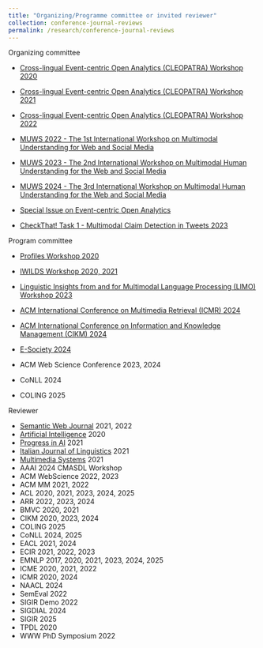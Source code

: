 ```yaml
---
title: "Organizing/Programme committee or invited reviewer"
collection: conference-journal-reviews
permalink: /research/conference-journal-reviews
---
```


Organizing committee
* [Cross-lingual Event-centric Open Analytics (CLEOPATRA) Workshop 2020](http://cleopatra-workshop.l3s.uni-hannover.de/index.php/previous-editions/cleopatra-2020/)
* [Cross-lingual Event-centric Open Analytics (CLEOPATRA) Workshop 2021](https://cleopatra-workshop.l3s.uni-hannover.de/index.php/previous-editions/cleopatra-2021/)
* [Cross-lingual Event-centric Open Analytics (CLEOPATRA) Workshop 2022](http://cleopatra-workshop.l3s.uni-hannover.de/)

* [MUWS 2022 - The 1st  International Workshop on Multimodal Understanding for Web and Social Media](https://muws-workshop.github.io/previous/2022/)
* [MUWS 2023 - The 2nd International Workshop on Multimodal Human Understanding for the Web and Social Media](https://muws-workshop.github.io/previous/2023/)

* [MUWS 2024 - The 3rd International Workshop on Multimodal Human Understanding for the Web and Social Media](https://muws-workshop.github.io/previous/2023/)
	
* [Special Issue on Event-centric Open Analytics](http://www.semantic-web-journal.net/blog/call-papers-special-issue-event-centric-open-analytics)

* [CheckThat! Task 1 - Multimodal Claim Detection in Tweets 2023](https://checkthat.gitlab.io/clef2023/task1/)

Program committee
* [Profiles Workshop 2020](http://profiles2020.l3s.uni-hannover.de/)

* [IWILDS Workshop 2020, 2021](https://iwilds2020.wordpress.com/)

* [Linguistic Insights from and for Multimodal Language Processing (LIMO) Workshop 2023](https://sites.google.com/view/limo2023/)

* [ACM International Conference on Multimedia Retrieval (ICMR) 2024](http://icmr2024.org/index.html)

* [ACM International Conference on Information and Knowledge Management (CIKM) 2024](https://cikm2024.org/)

* [E-Society 2024](https://www.esociety-conf.org/)

* ACM Web Science Conference 2023, 2024

* CoNLL 2024

* COLING 2025

Reviewer
* [Semantic Web Journal](http://www.semantic-web-journal.net/) 2021, 2022
* [Artificial Intelligence](https://www.journals.elsevier.com/artificial-intelligence) 2020
* [Progress in AI](https://www.springer.com/journal/13748) 2021
* [Italian Journal of Linguistics](https://www.italian-journal-linguistics.com/) 2021
* [Multimedia Systems](https://www.springer.com/journal/530) 2021
* AAAI 2024 CMASDL Workshop
* ACM WebScience 2022, 2023
* ACM MM 2021, 2022
* ACL 2020, 2021, 2023, 2024, 2025
* ARR 2022, 2023, 2024
* BMVC 2020, 2021
* CIKM 2020, 2023, 2024
* COLING 2025
* CoNLL 2024, 2025
* EACL 2021, 2024
* ECIR 2021, 2022, 2023
* EMNLP 2017, 2020, 2021, 2023, 2024, 2025
* ICME 2020, 2021, 2022
* ICMR 2020, 2024
* NAACL 2024
* SemEval 2022
* SIGIR Demo 2022
* SIGDIAL 2024
* SIGIR 2025
* TPDL 2020
* WWW PhD Symposium 2022